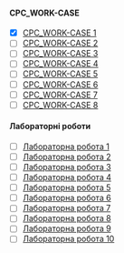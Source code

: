 #### **СРС_WORK-CASE**
- [x] [СРС_WORK-CASE 1]()
- [ ] [СРС_WORK-CASE 2]()
- [ ] [СРС_WORK-CASE 3]()
- [ ] [СРС_WORK-CASE 4]()
- [ ] [СРС_WORK-CASE 5]()
- [ ] [СРС_WORK-CASE 6]()
- [ ] [СРС_WORK-CASE 7]()
- [ ] [СРС_WORK-CASE 8]()

#### **Лабораторні роботи**
- [ ] [Лабораторна робота 1]()
- [ ] [Лабораторна робота 2]()
- [ ] [Лабораторна робота 3]()
- [ ] [Лабораторна робота 4]()
- [ ] [Лабораторна робота 5]()
- [ ] [Лабораторна робота 6]()
- [ ] [Лабораторна робота 7]()
- [ ] [Лабораторна робота 8]()
- [ ] [Лабораторна робота 9]()
- [ ] [Лабораторна робота 10]()
